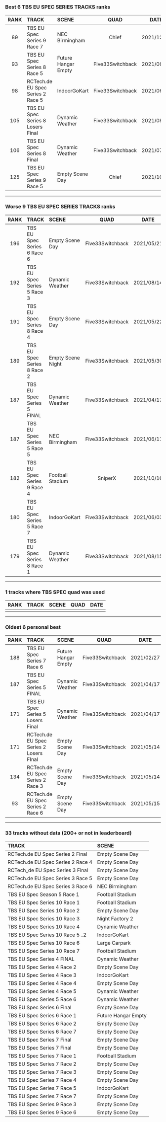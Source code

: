 ### Best 6 TBS EU SPEC SERIES TRACKS ranks
|RANK|TRACK|SCENE|QUAD|DATE|
|:---:|:---|:---|:---:|:---:|
|89|TBS EU Spec Series 9 Race 7|NEC Birmingham|Chief|2021/12/16|
|93|TBS EU Spec Series 8 Race 5|Future Hangar Empty|Five33Switchback|2021/06/05|
|98|RCTech.de EU Spec Series 2 Race 5|IndoorGoKart|Five33Switchback|2021/06/02|
|105|TBS EU Spec Series 8 Losers Final|Dynamic Weather|Five33Switchback|2021/08/07|
|106|TBS EU Spec Series 8 Final|Dynamic Weather|Five33Switchback|2021/07/08|
|125|TBS EU Spec Series 9 Race 5|Empty Scene Day|Chief|2021/10/16|
---
### Worse 9 TBS EU SPEC SERIES TRACKS ranks
|RANK|TRACK|SCENE|QUAD|DATE|
|:---:|:---|:---|:---:|:---:|
|196|TBS EU Spec Series 6 Race 6|Empty Scene Day|Five33Switchback|2021/05/21|
|192|TBS EU Spec Series 5 Race 3|Dynamic Weather|Five33Switchback|2021/08/14|
|191|TBS EU Spec Series 8 Race 4|Empty Scene Day|Five33Switchback|2021/05/22|
|189|TBS EU Spec Series 8 Race 2|Empty Scene Night|Five33Switchback|2021/05/30|
|187|TBS EU Spec Series 5 FINAL|Dynamic Weather|Five33Switchback|2021/04/17|
|187|TBS EU Spec Series 5 Race 5|NEC Birmingham|Five33Switchback|2021/06/11|
|182|TBS EU Spec Series 9 Race 4|Football Stadium|SniperX|2021/10/16|
|180|TBS EU Spec Series 5 Race 7|IndoorGoKart|Five33Switchback|2021/06/03|
|179|TBS EU Spec Series 8 Race 1|Dynamic Weather|Five33Switchback|2021/08/15|
---
### 1 tracks where TBS SPEC quad was used
|RANK|TRACK|SCENE|QUAD|DATE|
|:---:|:---|:---|:---:|:---:|
||||||
---
### Oldest 6 personal best
|RANK|TRACK|SCENE|QUAD|DATE|
|:---:|:---|:---|:---:|:---:|
|188|TBS EU Spec Series 7 Race 6|Future Hangar Empty|Five33Switchback|2021/02/27|
|187|TBS EU Spec Series 5 FINAL|Dynamic Weather|Five33Switchback|2021/04/17|
|171|TBS EU Spec Series 5 Losers Final|Dynamic Weather|Five33Switchback|2021/04/17|
|171|RCTech.de EU Spec Series 2 Losers FInal|Empty Scene Day|Five33Switchback|2021/05/14|
|134|RCTech.de EU Spec Series 2 Race 3|Empty Scene Day|Five33Switchback|2021/05/14|
|93|RCTech.de EU Spec Series 2 Race 6|Empty Scene Day|Five33Switchback|2021/05/15|
---
### 33 tracks without data (200+ or not in leaderboard)
|TRACK|SCENE|
|:---|:---|
|RCTech.de EU Spec Series 2 Final|Empty Scene Day|
|RCTech.de EU Spec Series 2 Race 4|Empty Scene Day|
|RCTech_de EU Spec Series 3 Final|Empty Scene Day|
|RCTech.de EU Spec Series 3 Race 5|Empty Scene Day|
|RCTech.de EU Spec Series 3 Race 6|NEC Birmingham|
|TBS EU Spec Season 5 Race 1|Football Stadium|
|TBS EU Spec Series 10 Race 1|Football Stadium|
|TBS EU Spec Series 10 Race 2|Empty Scene Day|
|TBS EU Spec Series 10 Race 3|Night Factory 2|
|TBS EU Spec Series 10 Race 4|Dynamic Weather|
|TBS EU Spec Series 10 Race 5 _2|IndoorGoKart|
|TBS EU Spec Series 10 Race 6|Large Carpark|
|TBS EU Spec Series 10 Race 7|Football Stadium|
|TBS EU Spec Series 4 FINAL|Dynamic Weather|
|TBS EU Spec Series 4 Race 2|Empty Scene Day|
|TBS EU Spec Series 4 Race 3|IndoorGoKart|
|TBS EU Spec Series 4 Race 4|Empty Scene Day|
|TBS EU Spec Series 4 Race 5|Dynamic Weather|
|TBS EU Spec Series 5 Race 6|Dynamic Weather|
|TBS EU Spec Series 6 Final|Empty Scene Day|
|TBS EU Spec Series 6 Race 1|Future Hangar Empty|
|TBS EU Spec Series 6 Race 2|Empty Scene Day|
|TBS EU Spec Series 6 Race 7|Empty Scene Day|
|TBS EU Spec Series 7 Final |Empty Scene Day|
|TBS EU Spec Series 7 Final|Empty Scene Day|
|TBS EU Spec Series 7 Race 1|Football Stadium|
|TBS EU Spec Series 7 Race 2|Empty Scene Day|
|TBS EU Spec Series 7 Race 3|Empty Scene Day|
|TBS EU Spec Series 7 Race 4|Empty Scene Day|
|TBS EU Spec Series 7 Race 5|IndoorGoKart|
|TBS EU Spec Series 7 Race 7|Empty Scene Day|
|TBS EU Spec Series 9 Race 3|Empty Scene Day|
|TBS EU Spec Series 9 Race 6|Empty Scene Day|
